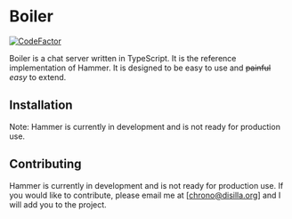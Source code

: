 # Boiler

[![CodeFactor](https://www.codefactor.io/repository/github/hammer-institute/boiler/badge)](https://www.codefactor.io/repository/github/hammer-institute/boiler)

Boiler is a chat server written in TypeScript. It is the reference implementation of Hammer. It is designed to be easy to use and ~~painful~~ *easy* to extend.

## Installation

Note: Hammer is currently in development and is not ready for production use.

## Contributing

Hammer is currently in development and is not ready for production use. If you would like to contribute, please email me at [chrono@disilla.org] and I will add you to the project.

